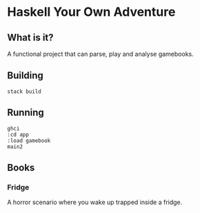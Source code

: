 # Haskell Your Own Adventure

## What is it?

A functional project that can parse, play and analyse gamebooks.

## Building

    stack build

## Running

    ghci
    :cd app
    :load gamebook
    main2

## Books

### Fridge

A horror scenario where you wake up trapped inside a fridge.
